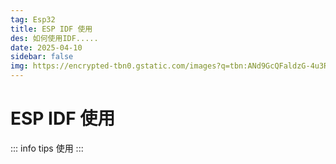 ```yaml
---
tag: Esp32
title: ESP IDF 使用
des: 如何使用IDF.....
date: 2025-04-10
sidebar: false
img: https://encrypted-tbn0.gstatic.com/images?q=tbn:ANd9GcQFaldzG-4u3RK_JZyZ0XAy4RbviQwcOvD7Vn7MX1SuziECZZQTJl1-RQeerG2Jlv3WOTs&usqp=CAU
---
```


# ESP IDF 使用


::: info tips
使用
:::